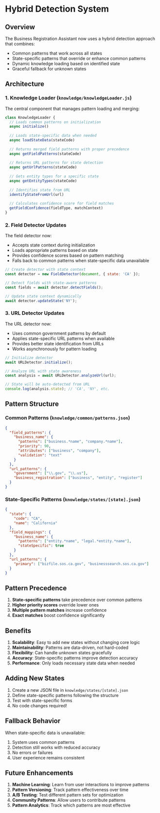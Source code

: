 # Hybrid Detection System

## Overview

The Business Registration Assistant now uses a hybrid detection approach that combines:
- Common patterns that work across all states
- State-specific patterns that override or enhance common patterns
- Dynamic knowledge loading based on identified state
- Graceful fallback for unknown states

## Architecture

### 1. Knowledge Loader (`knowledge/knowledgeLoader.js`)

The central component that manages pattern loading and merging:

```javascript
class KnowledgeLoader {
  // Loads common patterns on initialization
  async initialize()
  
  // Loads state-specific data when needed
  async loadStateData(stateCode)
  
  // Returns merged field patterns with proper precedence
  async getFieldPatterns(stateCode)
  
  // Returns URL patterns for state detection
  async getUrlPatterns(stateCode)
  
  // Gets entity types for a specific state
  async getEntityTypes(stateCode)
  
  // Identifies state from URL
  identifyStateFromUrl(url)
  
  // Calculates confidence score for field matches
  getFieldConfidence(fieldType, matchContext)
}
```

### 2. Field Detector Updates

The field detector now:
- Accepts state context during initialization
- Loads appropriate patterns based on state
- Provides confidence scores based on pattern matching
- Falls back to common patterns when state-specific data unavailable

```javascript
// Create detector with state context
const detector = new FieldDetector(document, { state: 'CA' });

// Detect fields with state-aware patterns
const fields = await detector.detectFields();

// Update state context dynamically
await detector.updateState('NY');
```

### 3. URL Detector Updates

The URL detector now:
- Uses common government patterns by default
- Applies state-specific URL patterns when available
- Provides better state identification from URLs
- Works asynchronously for pattern loading

```javascript
// Initialize detector
await URLDetector.initialize();

// Analyze URL with state awareness
const analysis = await URLDetector.analyzeUrl(url);

// State will be auto-detected from URL
console.log(analysis.state); // 'CA', 'NY', etc.
```

## Pattern Structure

### Common Patterns (`knowledge/common/patterns.json`)

```json
{
  "field_patterns": {
    "business_name": {
      "patterns": ["business.*name", "company.*name"],
      "priority": 90,
      "attributes": ["business", "company"],
      "validation": "text"
    }
  },
  "url_patterns": {
    "government": ["\\.gov", "\\.us"],
    "business_registration": ["business", "entity", "register"]
  }
}
```

### State-Specific Patterns (`knowledge/states/[state].json`)

```json
{
  "state": {
    "code": "CA",
    "name": "California"
  },
  "field_mappings": {
    "business_name": {
      "patterns": ["entity.*name", "legal.*entity.*name"],
      "stateSpecific": true
    }
  },
  "url_patterns": {
    "primary": ["bizfile.sos.ca.gov", "businesssearch.sos.ca.gov"]
  }
}
```

## Pattern Precedence

1. **State-specific patterns** take precedence over common patterns
2. **Higher priority scores** override lower ones
3. **Multiple pattern matches** increase confidence
4. **Exact matches** boost confidence significantly

## Benefits

1. **Scalability**: Easy to add new states without changing core logic
2. **Maintainability**: Patterns are data-driven, not hard-coded
3. **Flexibility**: Can handle unknown states gracefully
4. **Accuracy**: State-specific patterns improve detection accuracy
5. **Performance**: Only loads necessary state data when needed

## Adding New States

1. Create a new JSON file in `knowledge/states/[state].json`
2. Define state-specific patterns following the structure
3. Test with state-specific forms
4. No code changes required!

## Fallback Behavior

When state-specific data is unavailable:
1. System uses common patterns
2. Detection still works with reduced accuracy
3. No errors or failures
4. User experience remains consistent

## Future Enhancements

1. **Machine Learning**: Learn from user interactions to improve patterns
2. **Pattern Versioning**: Track pattern effectiveness over time
3. **A/B Testing**: Test different pattern sets for optimization
4. **Community Patterns**: Allow users to contribute patterns
5. **Pattern Analytics**: Track which patterns are most effective